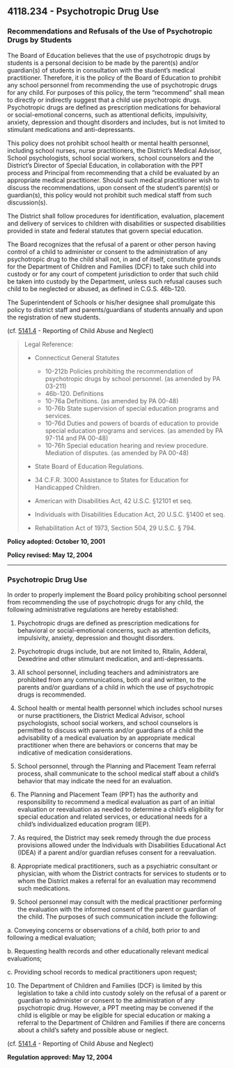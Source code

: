 ## 4118.234 - Psychotropic Drug Use

### Recommendations and Refusals of the Use of Psychotropic Drugs by Students

The Board of Education believes that the use of psychotropic drugs by students is a personal decision to be made by the parent\(s\) and\/or guardian\(s\) of students in consultation with the student’s medical practitioner.  Therefore, it is the policy of the Board of Education to prohibit any school personnel from recommending the use of psychotropic drugs for any child. For purposes of this policy, the term “recommend” shall mean to directly or indirectly suggest that a child use psychotropic drugs. Psychotropic drugs are defined as prescription medications for behavioral or social-emotional concerns, such as attentional deficits, impulsivity, anxiety, depression and thought disorders and includes, but is not limited to stimulant medications and anti-depressants.

This policy does not prohibit school health or mental health personnel, including school nurses, nurse practitioners, the District’s Medical Advisor, School psychologists, school social workers, school counselors and the District’s Director of Special Education, in collaboration with the PPT process and Principal from recommending that a child be evaluated by an appropriate medical practitioner.  Should such medical practitioner wish to discuss the recommendations, upon consent of the student’s parent\(s\) or guardian\(s\), this policy would not prohibit such medical staff from such discussion\(s\).

The District shall follow procedures for identification, evaluation, placement and delivery of services to children with disabilities or suspected disabilities provided in state and federal statutes that govern special education.

The Board recognizes that the refusal of a parent or other person having control of a child to administer or consent to the administration of any psychotropic drug to the child shall not, in and of itself, constitute grounds for the Department of Children and Families \(DCF\) to take such child into custody or for any court of competent jurisdiction to order that such child be taken into custody by the Department, unless such refusal causes such child to be neglected or abused, as defined in C.G.S. 46b-120.

The Superintendent of Schools or his\/her designee shall promulgate this policy to district staff and parents\/guardians of students annually and upon the registration of new students.

\(cf. [5141.4](/policies/5000/5141-4.md) - Reporting of Child Abuse and Neglect\)

> Legal Reference:
> 
> * Connecticut General Statutes
>   * 10-212b  Policies prohibiting the recommendation of psychotropic drugs by school personnel. \(as amended by PA 03-211\)
>   * 46b-120. Definitions
>   * 10-76a Definitions.  \(as amended by PA 00-48\)
>   * 10-76b State supervision of special education programs and services.
>   * 10-76d Duties and powers of boards of education to provide special education programs and services. \(as amended by PA 97-114 and PA 00-48\)
>   * 10-76h Special education hearing and review procedure. Mediation of disputes. \(as amended by PA 00-48\)
> 
> * State Board of Education Regulations.
> * 34 C.F.R. 3000 Assistance to States for Education for Handicapped Children.
> * American with Disabilities Act, 42 U.S.C. §12101 et seq.
> * Individuals with Disabilities Education Act, 20 U.S.C. §1400 et seq.
> * Rehabilitation Act of 1973, Section 504, 29 U.S.C. § 794.

**Policy adopted:  October 10, 2001**

**Policy revised:  May 12, 2004**

---

### Psychotropic Drug Use

In order to properly implement the Board policy prohibiting school personnel from recommending the use of psychotropic drugs for any child, the following administrative regulations are hereby established:

1. Psychotropic drugs are defined as prescription medications for behavioral or social-emotional concerns, such as attention deficits, impulsivity, anxiety, depression and thought disorders.

2. Psychotropic drugs include, but are not limited to, Ritalin, Adderal, Dexedrine and other stimulant medication, and anti-depressants.

3. All school personnel, including teachers and administrators are prohibited from any communications, both oral and written, to the parents and\/or guardians of a child in which the use of psychotropic drugs is recommended.

4. School health or mental health personnel which includes school nurses or nurse practitioners, the District Medical Advisor, school psychologists, school social workers, and school counselors is permitted to discuss with parents and\/or guardians of a child the advisability of a medical evaluation by an appropriate medical practitioner when there are behaviors or concerns that may be indicative of medication considerations.

5. School personnel, through the Planning and Placement Team referral process, shall communicate to the school medical staff about a child’s behavior that may indicate the need for an evaluation.

6. The Planning and Placement Team \(PPT\) has the authority and responsibility to recommend a medical evaluation as part of an initial evaluation or reevaluation as needed to determine a child’s eligibility for special education and related services, or educational needs for a child’s individualized education program \(IEP\).

7. As required, the District may seek remedy through the due process provisions allowed under the Individuals with Disabilities Educational Act \(IDEA\) if a parent and\/or guardian refuses consent for a reevaluation.

8. Appropriate medical practitioners, such as a psychiatric consultant or physician, with whom the District contracts for services to students or to whom the District makes a referral for an evaluation may recommend such medications.

9. School personnel may consult with the medical practitioner performing the evaluation with the informed consent of the parent or guardian of the child. The purposes of such communication include the following:

  a.  Conveying concerns or observations of a child, both prior to and following a medical evaluation;

  b.  Requesting health records and other educationally relevant medical evaluations;

  c.  Providing school records to medical practitioners upon request;

10. The Department of Children and Families \(DCF\) is limited by this legislation to take a child into custody solely on the refusal of a parent or guardian to administer or consent to the administration of any psychotropic drug. However, a PPT meeting may be convened if the child is eligible or may be eligible for special education or making a referral to the Department of Children and Families if there are concerns about a child’s safety and possible abuse or neglect.


\(cf. [5141.4](/policies/5000/5141-4.md) - Reporting of Child Abuse and Neglect\)

**Regulation approved:  May 12, 2004**

